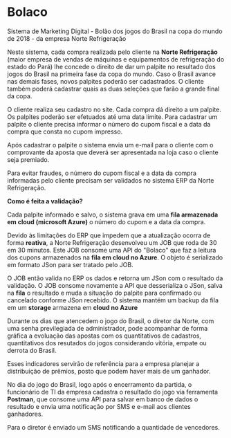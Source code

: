 # Bolaco
Sistema de Marketing Digital - Bolão dos jogos do Brasil na copa do mundo de 2018 - da empresa Norte Refrigeração

Neste sistema, cada compra realizada pelo cliente na **Norte Refrigeração** (maior empresa de vendas de máquinas e equipamentos de refrigeração do estado do Pará) lhe concede o direito de dar um palpite no resultado dos jogos do Brasil na primeira fase da copa do mundo. Caso o Brasil avance nas demais fases, novos palpites poderão ser cadastrados. 
O cliente também poderá cadastrar quais as duas seleções que farão a grande final da copa.

O cliente realiza seu cadastro no site. Cada compra dá direito a um palpite. Os palpites poderão ser efetuados até uma data limite. Para cadastrar um palpite o cliente precisa informar o número do cupom fiscal e a data da compra que consta no cupom impresso.

Após cadastrar o palpite o sistema envia um e-mail para o cliente com o comprovante da aposta que deverá ser apresentada na loja caso o cliente seja premiado.

Para evitar fraudes, o número do cupom fiscal e a data da compra informadas pelo cliente precisam ser validados no sistema ERP da Norte Refrigeração.

**Como é feita a validação?**

Cada palpite informado e salvo, o sistema grava em uma **fila armazenada em cloud (microsoft Azure)** o número do cupom e a data da compra.

Devido às limitações do ERP que impedem que a atualização ocorra de forma **reativa**, a Norte Refrigeração desenvolveu um JOB que roda de 30 em 30 minutos. Este JOB consome uma API do "Bolaco" que faz a leitura dos cupons armazenados na **fila em cloud no Azure**. O objeto é serializado em formato JSon para ser tratado pelo JOB.

O JOB então valida no ERP os dados e retorna um JSon com o resultado da validação. O JOB consome novamente a API que desserializa o JSon, salva na **fila** o resultado e muda a situação do palpite para confirmado ou cancelado conforme JSon recebido. O sistema mantém um backup da fila em um **storage** armazena em **cloud no Azure**

Durante os dias que atencedem o jogo do Brasil, o diretor da Norte, com uma senha previlegiada de administrador, pode acompanhar de forma gráfica a evoluação das apostas com os quantitativos de cadastros, quantitativos dos resutados do jogos considerando vitória, empate ou derrota do Brasil.

Esses indicadores servirão de referência para a empresa planejar a distribuição de prêmios, posto que podem haver mais de um ganhador.

No dia do jogo do Brasil, logo após o encerramento da partida, o funcionário de TI da empresa cadastra o resultado do jogo via ferramenta **Postman**, que consome uma API para salvar em banco de dados o resultado e envia uma notificação por SMS e e-mail aos clientes ganhadores. 

Para o diretor é enviado um SMS notificando a quantidade de vencedores.




















